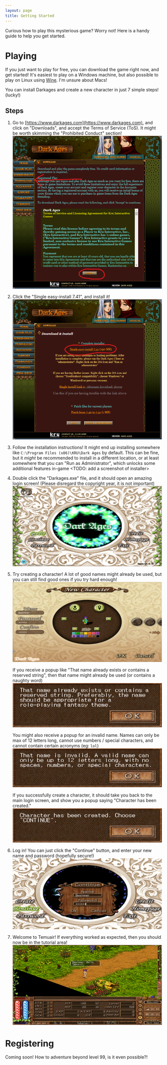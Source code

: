 ```yaml
---
layout: page
title: Getting Started
---
```


Curious how to play this mysterious game? Worry not! Here is a handy guide to help you get started.



# Playing

If you just want to play for free, you can download the game right now, and get started! It's easiest to play on a Windows machine, but also possible to play on Linux using [Wine](https://www.winehq.org/). I'm unsure about Macs!

You can install Darkages and create a new character in just 7 simple steps! (lucky!)


## Steps

1. Go to [https://www.darkages.com](https://www.darkages.com), and click on "Downloads", and accept the Terms of Service (ToS). It might be worth skimming the "Prohibited Conduct" section!
![Darkages Home Page](/public/images/darkages/downloads.png)

2. Click the "Single easy-install 7.41", and install it!
![Darkages Installer](/public/images/darkages/installer.png)

3. Follow the installation instructions! It might end up installing somewhere like `C:\Program Files (x86)\KRU\Dark Ages` by default. This can be fine, but it _might_ be recommended to install in a different location, or at least somewhere that you can "Run as Administrator", which unlocks some additional features in-game <TODO: add a screenshot of installer>

4. Double click the "Darkages.exe" file, and it should open an amazing login screen! (Please disregard the copyright year, it is not important)
![Darkages Login](/public/images/darkages/login-screen.png)

5. Try creating a character! A lot of good names might already be used, but you can still find good ones if you try hard enough!
![Darkages Create ](/public/images/darkages/create-character.png)

    If you receive a popup like "That name already exists or contains a reserved string", then that name might already be used (or contains a naughty word)
    ![Darkages Name Exists](/public/images/darkages/name-in-use.png)

    You might also receive a popup for an invalid name. Names can only be max of 12 letters long, cannot use numbers / special characters, and cannot contain certain acronyms (eg: `lol`)
    ![Darkages Name Invalid](/public/images/darkages/invalid-name.png)

    If you successfully create a character, it should take you back to the main login screen, and show you a popup saying "Character has been created."
    ![Darkages Character Created](/public/images/darkages/character-created.png)

6. Log in! You can just click the "Continue" button, and enter your new name and password (hopefully secure!)
![Darkages Begin](/public/images/darkages/continue-character.png)

7. Welcome to Temuair! If everything worked as expected, then you should now be in the tutorial area!
![Darkages Begin](/public/images/darkages/tutorial.png)




# Registering

Coming soon! How to adventure beyond level 99, is it even possible?!
